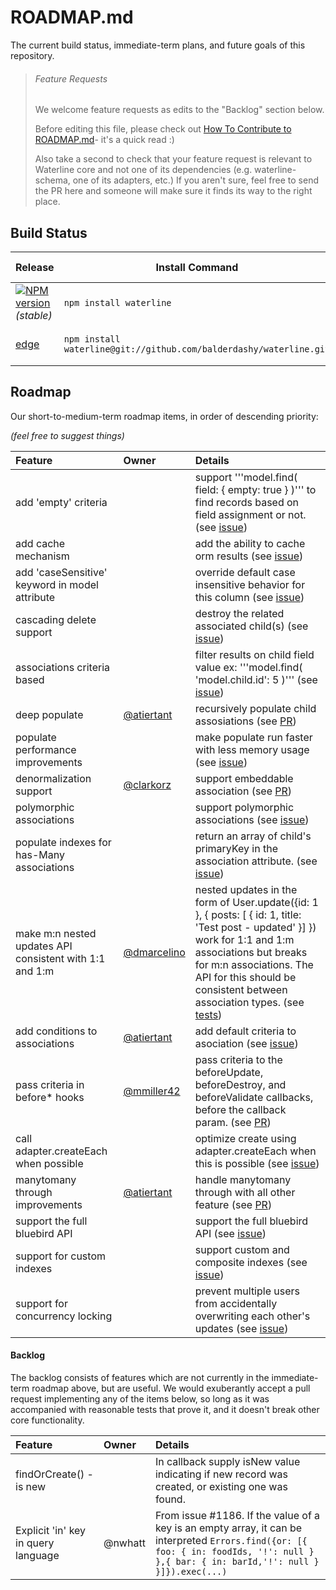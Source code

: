 # ROADMAP.md

The current build status, immediate-term plans, and future goals of this repository.

> ###### Feature Requests
>
> We welcome feature requests as edits to the "Backlog" section below.
>
> Before editing this file, please check out [How To Contribute to ROADMAP.md](https://gist.github.com/mikermcneil/bdad2108f3d9a9a5c5ed)- it's a quick read :)
>
> Also take a second to check that your feature request is relevant to Waterline core and not one of its dependencies (e.g. waterline-schema, one of its adapters, etc.)  If you aren't sure, feel free to send the PR here and someone will make sure it finds its way to the right place.



## Build Status

| Release                                                                                                                 | Install Command                                                | Build Status
|------------------------------------------------------------------------------------------------------------------------ | -------------------------------------------------------------- | -----------------
| [![NPM version](https://badge.fury.io/js/waterline.png)](https://github.com/balderdashy/waterline/tree/stable) _(stable)_       | `npm install waterline`                                          | [![Build Status](https://travis-ci.org/balderdashy/waterline.png?branch=stable)](https://travis-ci.org/balderdashy/waterline) |
| [edge](https://github.com/balderdashy/waterline/tree/master)                                                                | `npm install waterline@git://github.com/balderdashy/waterline.git` | [![Build Status](https://travis-ci.org/balderdashy/waterline.png?branch=master)](https://travis-ci.org/balderdashy/waterline) |



## Roadmap

Our short-to-medium-term roadmap items, in order of descending priority:

_(feel free to suggest things)_


 Feature                                                  | Owner                                                                            | Details
 :------------------------------------------------------- | :------------------------------------------------------------------------------- | :------
 add 'empty' criteria                                     |                                                                                  | support '''model.find( field: { empty: true } )''' to find records based on field assignment or not.  (see [issue](https://github.com/balderdashy/waterline/issues/189))
 add cache mechanism                                      |                                                                                  | add the ability to cache orm results (see [issue](https://github.com/balderdashy/waterline/issues/200))
 add 'caseSensitive' keyword in model attribute           |                                                                                  | override default case insensitive behavior for this column (see [issue](https://github.com/balderdashy/waterline/issues/239))
 cascading delete support                                 |                                                                                  | destroy the related associated child(s) (see [issue](https://github.com/balderdashy/waterline/issues/251))
 associations criteria based                              |                                                                                  | filter results on child field value ex: '''model.find( 'model.child.id': 5 )''' (see [issue](https://github.com/balderdashy/waterline/issues/266))
 deep populate                                            | [@atiertant](https://github.com/atiertant)                                       | recursively populate child assosiations (see [PR](https://github.com/balderdashy/waterline/pull/1052))
 populate performance improvements                        |                                                                                  | make populate run faster with less memory usage (see [issue](https://github.com/balderdashy/waterline/issues/343))
 denormalization support                                  | [@clarkorz](https://github.com/clarkorz)                                         | support embeddable association (see [PR](https://github.com/balderdashy/waterline/pull/428))
 polymorphic associations                                 |                                                                                  | support polymorphic associations (see [issue](https://github.com/balderdashy/waterline/issues/484))
 populate indexes for has-Many associations               |                                                                                  | return an array of child's primaryKey in the association attribute. (see [issue](https://github.com/balderdashy/waterline/issues/532))
 make m:n nested updates API consistent with 1:1 and 1:m  | [@dmarcelino](https://github.com/dmarcelino)                                     | nested updates in the form of User.update({id: 1 }, { posts: [ { id: 1, title: 'Test post - updated' }] }) work for 1:1 and 1:m associations but breaks for m:n associations. The API for this should be consistent between association types. (see [tests](https://github.com/balderdashy/waterline-adapter-tests/pull/51))
 add conditions to associations                           | [@atiertant](https://github.com/atiertant)                                       | add default criteria to asociation (see [issue](https://github.com/balderdashy/waterline/issues/988))
 pass criteria in before* hooks                           | [@mmiller42](https://github.com/mmiller42)                                       | pass criteria to the beforeUpdate, beforeDestroy, and beforeValidate callbacks, before the callback param. (see [PR](https://github.com/balderdashy/waterline/pull/1122))
 call adapter.createEach when possible                    |                                                                                  | optimize create using adapter.createEach when this is possible (see [issue](https://github.com/balderdashy/waterline/issues/1007))
 manytomany through improvements                          | [@atiertant](https://github.com/atiertant)                                       | handle manytomany through with all other feature (see [PR](https://github.com/balderdashy/waterline/pull/1134))
 support the full bluebird API                            |                                                                                  | support the full bluebird API (see [issue](https://github.com/balderdashy/waterline/issues/1232))
 support for custom indexes                               |                                                                                  | support custom and composite indexes (see [issue](https://github.com/balderdashy/waterline/issues/109))
support for concurrency locking                             |                                                                                  | prevent multiple users from accidentally overwriting each other's updates (see [issue](https://github.com/balderdashy/waterline/issues/1259))

#### Backlog

The backlog consists of features which are not currently in the immediate-term roadmap above, but are useful.  We would exuberantly accept a pull request implementing any of the items below, so long as it was accompanied with reasonable tests that prove it, and it doesn't break other core functionality.

 Feature                                         | Owner                                              | Details
 :---------------------------------------------- | :------------------------------------------------- | :------
 findOrCreate() - is new                         |                                                    | In callback supply isNew value indicating if new record was created, or existing one was found.
 Explicit 'in' key in query language             | @nwhatt                                            | From issue #1186. If the value of a key is an empty array, it can be interpreted ```Errors.find({or: [{ foo: { in: foodIds, '!': null } },{ bar: { in: barId,'!': null } }]}).exec(...)```
